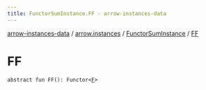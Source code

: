```yaml
---
title: FunctorSumInstance.FF - arrow-instances-data
---
```


[arrow-instances-data](../../index.html) / [arrow.instances](../index.html) / [FunctorSumInstance](index.html) / [FF](./-f-f.html)

# FF

`abstract fun FF(): Functor<`[`F`](index.html#F)`>`